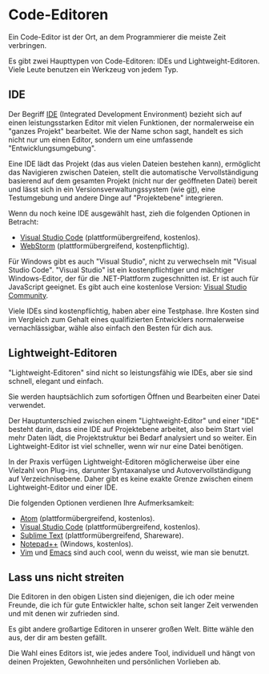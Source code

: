 # Code-Editoren

Ein Code-Editor ist der Ort, an dem Programmierer die meiste Zeit verbringen.

Es gibt zwei Haupttypen von Code-Editoren: IDEs und Lightweight-Editoren. Viele Leute benutzen ein Werkzeug von jedem Typ.

## IDE

Der Begriff [IDE](https://de.wikipedia.org/wiki/Integrierte_Entwicklungsumgebung) (Integrated Development Environment) bezieht sich auf einen leistungsstarken Editor mit vielen Funktionen, der normalerweise ein "ganzes Projekt" bearbeitet. Wie der Name schon sagt, handelt es sich nicht nur um einen Editor, sondern um eine umfassende "Entwicklungsumgebung".

Eine IDE lädt das Projekt (das aus vielen Dateien bestehen kann), ermöglicht das Navigieren zwischen Dateien, stellt die automatische Vervollständigung basierend auf dem gesamten Projekt (nicht nur der geöffneten Datei) bereit und lässt sich in ein Versionsverwaltungssystem (wie [git](https://git-scm.com/)), eine Testumgebung und andere Dinge auf "Projektebene" integrieren.

Wenn du noch keine IDE ausgewählt hast, zieh die folgenden Optionen in Betracht:

- [Visual Studio Code](https://code.visualstudio.com/) (plattformübergreifend, kostenlos).
- [WebStorm](http://www.jetbrains.com/webstorm/) (plattformübergreifend, kostenpflichtig).

Für Windows gibt es auch "Visual Studio", nicht zu verwechseln mit "Visual Studio Code". "Visual Studio" ist ein kostenpflichtiger und mächtiger Windows-Editor, der für die .NET-Plattform zugeschnitten ist. Er ist auch für JavaScript geeignet. Es gibt auch eine kostenlose Version: [Visual Studio Community](https://www.visualstudio.com/vs/community/).

Viele IDEs sind kostenpflichtig, haben aber eine Testphase. Ihre Kosten sind im Vergleich zum Gehalt eines qualifizierten Entwicklers normalerweise vernachlässigbar, wähle also einfach den Besten für dich aus.

## Lightweight-Editoren

"Lightweight-Editoren" sind nicht so leistungsfähig wie IDEs, aber sie sind schnell, elegant und einfach.

Sie werden hauptsächlich zum sofortigen Öffnen und Bearbeiten einer Datei verwendet.

Der Hauptunterschied zwischen einem "Lightweight-Editor" und einer "IDE" besteht darin, dass eine IDE auf Projektebene arbeitet, also beim Start viel mehr Daten lädt, die Projektstruktur bei Bedarf analysiert und so weiter. Ein Lightweight-Editor ist viel schneller, wenn wir nur eine Datei benötigen.

In der Praxis verfügen Lightweight-Editoren möglicherweise über eine Vielzahl von Plug-ins, darunter Syntaxanalyse und Autovervollständigung auf Verzeichnisebene. Daher gibt es keine exakte Grenze zwischen einem Lightweight-Editor und einer IDE.

Die folgenden Optionen verdienen Ihre Aufmerksamkeit:

- [Atom](https://atom.io/) (plattformübergreifend, kostenlos).
- [Visual Studio Code](https://code.visualstudio.com/) (plattformübergreifend, kostenlos).
- [Sublime Text](http://www.sublimetext.com) (plattformübergreifend, Shareware).
- [Notepad++](https://notepad-plus-plus.org/) (Windows, kostenlos).
- [Vim](http://www.vim.org/) und [Emacs](https://www.gnu.org/software/emacs/) sind auch cool, wenn du weisst, wie man sie benutzt.

## Lass uns nicht streiten

Die Editoren in den obigen Listen sind diejenigen, die ich oder meine Freunde, die ich für gute Entwickler halte, schon seit langer Zeit verwenden und mit denen wir zufrieden sind.

Es gibt andere großartige Editoren in unserer großen Welt. Bitte wähle den aus, der dir am besten gefällt.

Die Wahl eines Editors ist, wie jedes andere Tool, individuell und hängt von deinen Projekten, Gewohnheiten und persönlichen Vorlieben ab.
